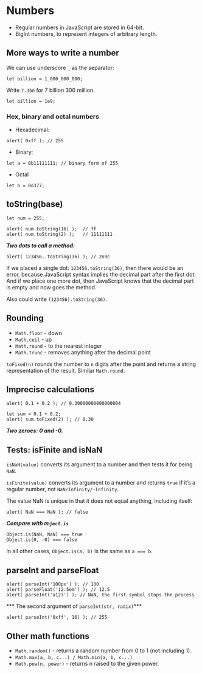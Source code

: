 # Numbers

- Regular numbers in JavaScript are stored in 64-bit.
- BigInt numbers, to represent integers of arbitrary length.

## More ways to write a number

We can use underscore `_` as the separator:

```
let billion = 1_000_000_000;
```

Write `7.3bn` for 7 billion 300 million.

```
let billion = 1e9;
```

### Hex, binary and octal numbers

- Hexadecimal:

```
alert( 0xff ); // 255
```

- Binary:

```
let a = 0b11111111; // binary form of 255
```

- Octal

```
let b = 0o377;
```

## toString(base)

```
let num = 255;

alert( num.toString(16) );  // ff
alert( num.toString(2) );   // 11111111
```

***Two dots to call a method:***

```
alert( 123456..toString(36) ); // 2n9c
```

If we placed a single dot: `123456.toString(36)`, then there would be an error, because JavaScript syntax implies the decimal part after the first dot. And if we place one more dot, then JavaScript knows that the decimal part is empty and now goes the method.

Also could write `(123456).toString(36)`.

## Rounding

- `Math.floor` - down
- `Math.ceil` - up
- `Math.round` - to the nearest integer
- `Math.trunc` - removes anything after the decimal point

`toFixed(n)` rounds the number to `n` digits after the point and returns a string representation of the result.
Similar `Math.round`.

## Imprecise calculations

```
alert( 0.1 + 0.2 ); // 0.30000000000000004
```

```
let sum = 0.1 + 0.2;
alert( sum.toFixed(2) ); // 0.30
```

***Two zeroes: 0 and -0.***

## Tests: isFinite and isNaN

`isNaN(value)` converts its argument to a number and then tests it for being `NaN`.

`isFinite(value)` converts its argument to a number and returns `true` if it’s a regular number, not `NaN/Infinity/-Infinity`.

The value NaN is unique in that it does not equal anything, including itself:

```
alert( NaN === NaN ); // false
```

***Compare with `Object.is`***

```
Object.is(NaN, NaN) === true
Object.is(0, -0) === false
```

In all other cases, `Object.is(a, b)` is the same as `a === b`.

## parseInt and parseFloat

```
alert( parseInt('100px') ); // 100
alert( parseFloat('12.5em') ); // 12.5
alert( parseInt('a123') ); // NaN, the first symbol stops the process
```

*** The second argument of `parseInt(str, radix)`***
```
alert( parseInt('0xff', 16) ); // 255
```

## Other math functions

- `Math.random()` - returns a random number from 0 to 1 (not including 1).
- `Math.max(a, b, c...) / Math.min(a, b, c...)`
- `Math.pow(n, power)` - returns n raised to the given power.
